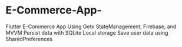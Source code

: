 # E-Commerce-App-
Flutter E-Commerce App Using Getx StateManagement, Firebase, and MVVM 
Persist data with SQLite Local storage 
Save user data using SharedPreferences
